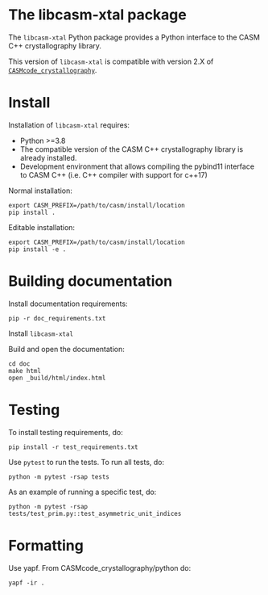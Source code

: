 The libcasm-xtal package
========================

The `libcasm-xtal` Python package provides a Python interface to the CASM C++ crystallography library.

This version of `libcasm-xtal` is compatible with version 2.X of [`CASMcode_crystallography`](https://github.com/prisms-center/CASMcode_crystallography/).


Install
=======

Installation of `libcasm-xtal` requires:
- Python >=3.8
- The compatible version of the CASM C++ crystallography library is already installed.
- Development environment that allows compiling the pybind11 interface to CASM C++ (i.e. C++ compiler with support for c++17)

Normal installation:

    export CASM_PREFIX=/path/to/casm/install/location
    pip install .

Editable installation:

    export CASM_PREFIX=/path/to/casm/install/location
    pip install -e .


Building documentation
======================

Install documentation requirements:

    pip -r doc_requirements.txt

Install `libcasm-xtal`

Build and open the documentation:

    cd doc
    make html
    open _build/html/index.html


Testing
=======

To install testing requirements, do:

    pip install -r test_requirements.txt

Use `pytest` to run the tests. To run all tests, do:

    python -m pytest -rsap tests

As an example of running a specific test, do:

    python -m pytest -rsap tests/test_prim.py::test_asymmetric_unit_indices


Formatting
==========

Use yapf. From CASMcode_crystallography/python do:

    yapf -ir .
